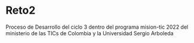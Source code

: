 # Reto2
Proceso de Desarrollo del ciclo 3 dentro del programa mision-tic 2022 del ministerio de las TICs de Colombia y la Universidad Sergio Arboleda
